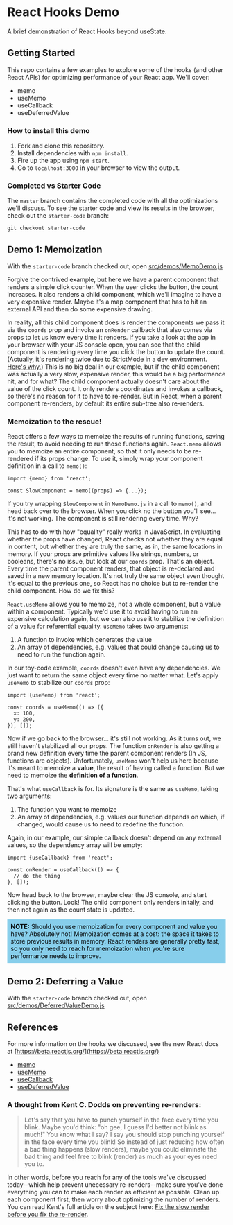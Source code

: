 # React Hooks Demo

A brief demonstration of React Hooks beyond useState.

## Getting Started

This repo contains a few examples to explore some of the hooks (and other React APIs) for optimizing performance of your React app. We'll cover:

- memo
- useMemo
- useCallback
- useDeferredValue

### How to install this demo

1. Fork and clone this repository.
2. Install dependencies with `npm install`.
3. Fire up the app using `npm start`.
4. Go to `localhost:3000` in your browser to view the output.

### Completed vs Starter Code

The `master` branch contains the completed code with all the optimizations we'll discuss. To see the starter code and view its results in the browser, check out the `starter-code` branch:

```
git checkout starter-code
```

## Demo 1: Memoization

With the `starter-code` branch checked out, open [src/demos/MemoDemo.js](./src/demos/MemoDemo.js)

Forgive the contrived example, but here we have a parent component that renders a simple click counter. When the user clicks the button, the count increases. It also renders a child component, which we'll imagine to have a very expensive render. Maybe it's a map component that has to hit an external API and then do some expensive drawing.

In reality, all this child component does is render the components we pass it via the `coords` prop and invoke an `onRender` callback that also comes via props to let us know every time it renders. If you take a look at the app in your browser with your JS console open, you can see that the child component is rendering every time you click the button to update the count. (Actually, it's rendering twice due to StrictMode in a dev environment. [Here's why.](https://beta.reactjs.org/reference/react/StrictMode#fixing-bugs-found-by-double-rendering-in-development)) This is no big deal in our example, but if the child component was actually a very slow, expensive render, this would be a big performance hit, and for what? The child component actually doesn't care about the value of the click count. It only renders coordinates and invokes a callback, so there's no reason for it to have to re-render. But in React, when a parent component re-renders, by default its entire sub-tree also re-renders.

### Memoization to the rescue!

React offers a few ways to memoize the results of running functions, saving the result, to avoid needing to run those functions again. `React.memo` allows you to memoize an entire component, so that it only needs to be re-rendered if its props change. To use it, simply wrap your component definition in a call to `memo()`:

```
import {memo} from 'react';

const SlowComponent = memo((props) => {...});
```

If you try wrapping `SlowComponent` in `MemoDemo.js` in a call to `memo()`, and head back over to the browser. When you click no the button you'll see... it's not working. The component is still rendering every time. Why?

This has to do with how "equality" really works in JavaScript. In evaluating whether the props have changed, React checks not whether they are equal in content, but whether they are truly the same, as in, the same locations in memory. If your props are primitive values like strings, numbers, or booleans, there's no issue, but look at our `coords` prop. That's an object. Every time the parent component renders, that object is re-declared and saved in a new memory location. It's not truly the same object even thought it's equal to the previous one, so React has no choice but to re-render the child component. How do we fix this?

`React.useMemo` allows you to memoize, not a whole component, but a value within a component. Typically we'd use it to avoid having to run an expensive calculation again, but we can also use it to stabilize the definition of a value for referential equality. `useMemo` takes two arguments:

1. A function to invoke which generates the value
2. An array of dependencies, e.g. values that could change causing us to need to run the function again.

In our toy-code example, `coords` doesn't even have any dependencies. We just want to return the same object every time no matter what. Let's apply `useMemo` to stabilize our `coords` prop:

```
import {useMemo} from 'react';

const coords = useMemo(() => ({
  x: 100,
  y: 200,
}), []);
```

Now if we go back to the browser... it's still not working. As it turns out, we still haven't stabilized all our props. The function `onRender` is also getting a brand new definition every time the parent component renders (In JS, functions are objects). Unfortunately, `useMemo` won't help us here because it's meant to memoize a **value**, the result of having called a function. But we need to memoize the **definition of a function**.

That's what `useCallback` is for. Its signature is the same as `useMemo`, taking two arguments:

1. The function you want to memoize
2. An array of dependencies, e.g. values our function depends on which, if changed, would cause us to need to redefine the function.

Again, in our example, our simple callback doesn't depend on any external values, so the dependency array will be empty:

```
import {useCallback} from 'react';

const onRender = useCallback(() => {
  // do the thing
}, []);
```

Now head back to the browser, maybe clear the JS console, and start clicking the button. Look! The child component only renders initally, and then not again as the count state is updated.

<div style="background-color:skyblue;color:black;padding:8px;margin-bottom:18px"><strong>NOTE:</strong> Should you use memoization for every component and value you have? Absolutely not! Memoization comes at a cost: the space it takes to store previous results in memory. React renders are generally pretty fast, so you only need to reach for memoization when you're sure performance needs to improve.</div>

## Demo 2: Deferring a Value

With the `starter-code` branch checked out, open [src/demos/DeferredValueDemo.js](./src/demos/DeferredValueDemo.js)

## References

For more information on the hooks we discussed, see the new React docs at [https://beta.reactjs.org/](https://beta.reactjs.org/)

- [memo](https://beta.reactjs.org/reference/react/memo)
- [useMemo](https://beta.reactjs.org/reference/react/useMemo)
- [useCallback](https://beta.reactjs.org/reference/react/useCallback)
- [useDeferredValue](https://beta.reactjs.org/reference/react/useDeferredValue)

### A thought from Kent C. Dodds on preventing re-renders:

> Let's say that you have to punch yourself in the face every time you blink. Maybe you'd think: "oh gee, I guess I'd better not blink as much!" You know what I say? I say you should stop punching yourself in the face every time you blink! So instead of just reducing how often a bad thing happens (slow renders), maybe you could eliminate the bad thing and feel free to blink (render) as much as your eyes need you to.

In other words, before you reach for any of the tools we've discussed today--which help prevent unecessary re-renders--make sure you've done everything you can to make each render as efficient as possible. Clean up each component first, then worry about optimizing the number of renders. You can read Kent's full article on the subject here: [Fix the slow render before you fix the re-render](https://kentcdodds.com/blog/fix-the-slow-render-before-you-fix-the-re-render).
